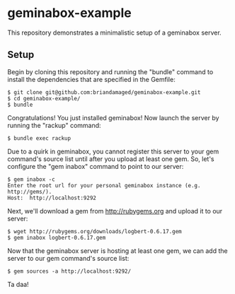 geminabox-example
=============================

This repository demonstrates a minimalistic setup
of a geminabox server.


Setup
-----------------------------

Begin by cloning this repository and running the
"bundle" command to install the dependencies that
are specified in the Gemfile:

    $ git clone git@github.com:briandamaged/geminabox-example.git
    $ cd geminabox-example/
    $ bundle

Congratulations!  You just installed geminabox!
Now launch the server by running the "rackup" command:

    $ bundle exec rackup

Due to a quirk in geminabox, you cannot register this
server to your gem command's source list until after
you upload at least one gem.  So, let's configure the
"gem inabox" command to point to our server:

    $ gem inabox -c
    Enter the root url for your personal geminabox instance (e.g. http://gems/).
    Host:  http://localhost:9292

Next, we'll download a gem from http://rubygems.org
and upload it to our server:

    $ wget http://rubygems.org/downloads/logbert-0.6.17.gem
    $ gem inabox logbert-0.6.17.gem

Now that the geminabox server is hosting at least one
gem, we can add the server to our gem command's source
list:

    $ gem sources -a http://localhost:9292/

Ta daa!
